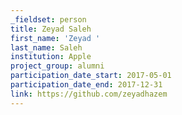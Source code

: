 ```yaml
---
_fieldset: person
title: Zeyad Saleh
first_name: 'Zeyad '
last_name: Saleh
institution: Apple
project_group: alumni
participation_date_start: 2017-05-01
participation_date_end: 2017-12-31
link: https://github.com/zeyadhazem
---
```


